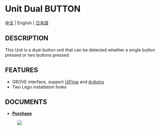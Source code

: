 # Unit Dual BUTTON

[中文](/zh_CN/product_documents/units/unit_dual_button) | English | [日本語](ja/product_documents/units/unit_dual_button)

## DESCRIPTION

This Unit is a dual-button unit that can be detected whether a single button pressed or two buttons pressed

## FEATURES

-  GROVE interface, support [UiFlow](http://flow.m5stack.com) and [Arduino](http://www.arduino.cc)
-  Two Lego installation holes

## DOCUMENTS

<!-- - **[Example](en/file_to_display_null)** -->
- **[Purchase](https://www.aliexpress.com/store/product/M5Stack-Official-New-Mini-Dual-Button-Unit-Mini-with-GROVE-Port-Cable-Connector-Compatible-with-FIRE/3226069_32923126250.html?spm=a2g1x.12024536.productList_2187621.9)**

<figure>
    <img src="assets/img/product_pics/units/M5GO_Unit_dual_button.png">
</figure>
